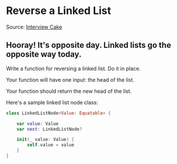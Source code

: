 # Reverse a Linked List
Source: [Interview Cake](https://www.interviewcake.com/question/swift/reverse-linked-list?course=fc1&section=linked-lists)

## Hooray! It's opposite day. Linked lists go the opposite way today.

Write a function for reversing a linked list. Do it in place.

Your function will have one input: the head of the list.

Your function should return the new head of the list.

Here's a sample linked list node class:
```swift
class LinkedListNode<Value: Equatable> {

    var value: Value
    var next: LinkedListNode?

    init(_ value: Value) {
        self.value = value
    }
}
```
